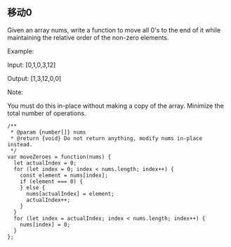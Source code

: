 ## 移动0

Given an array nums, write a function to move all 0's to the end of it while maintaining the relative order of the non-zero elements.

Example:

>
Input: [0,1,0,3,12]
>
Output: [1,3,12,0,0]

Note:

You must do this in-place without making a copy of the array.
Minimize the total number of operations.

```
/**
 * @param {number[]} nums
 * @return {void} Do not return anything, modify nums in-place instead.
 */
var moveZeroes = function(nums) {
  let actualIndex = 0;
  for (let index = 0; index < nums.length; index++) {
    const element = nums[index];
    if (element === 0) {
    } else {
      nums[actualIndex] = element;
      actualIndex++;
    }
  }
  for (let index = actualIndex; index < nums.length; index++) {
    nums[index] = 0;
  }
};
```